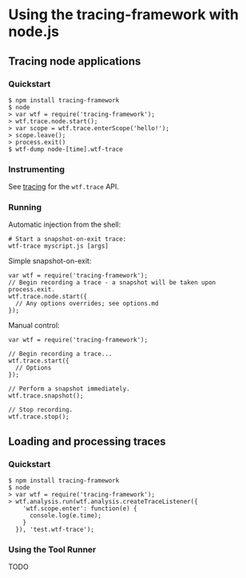 # Using the tracing-framework with node.js

## Tracing node applications

### Quickstart

    $ npm install tracing-framework
    $ node
    > var wtf = require('tracing-framework');
    > wtf.trace.node.start();
    > var scope = wtf.trace.enterScope('hello!');
    > scope.leave();
    > process.exit()
    $ wtf-dump node-[time].wtf-trace

### Instrumenting

See [tracing](tracing.md) for the `wtf.trace` API.

### Running

Automatic injection from the shell:

    # Start a snapshot-on-exit trace:
    wtf-trace myscript.js [args]

Simple snapshot-on-exit:

    var wtf = require('tracing-framework');
    // Begin recording a trace - a snapshot will be taken upon process.exit.
    wtf.trace.node.start({
      // Any options overrides; see options.md
    });

Manual control:

    var wtf = require('tracing-framework');

    // Begin recording a trace...
    wtf.trace.start({
      // Options
    });

    // Perform a snapshot immediately.
    wtf.trace.snapshot();

    // Stop recording.
    wtf.trace.stop();

## Loading and processing traces

### Quickstart

    $ npm install tracing-framework
    $ node
    > var wtf = require('tracing-framework');
    > wtf.analysis.run(wtf.analysis.createTraceListener({
        'wtf.scope.enter': function(e) {
          console.log(e.time);
        }
      }), 'test.wtf-trace');

### Using the Tool Runner

TODO
